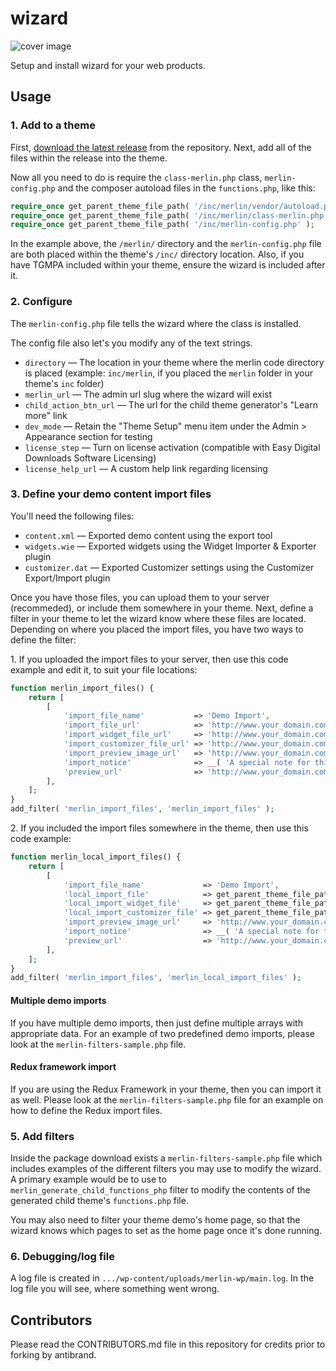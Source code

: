 # wizard

![cover image](https://raw.githubusercontent.com/antibrand/wizard/master/cover.jpg)

Setup and install wizard for your web products.

## Usage

### 1. Add to a theme

First, [download the latest release](https://github.com/antibrand/wizard/releases) from the repository.  Next, add all of the files within the release into the theme.

Now all you need to do is require the `class-merlin.php` class, `merlin-config.php` and the composer autoload files in the `functions.php`, like this:

```php
require_once get_parent_theme_file_path( '/inc/merlin/vendor/autoload.php' );
require_once get_parent_theme_file_path( '/inc/merlin/class-merlin.php' );
require_once get_parent_theme_file_path( '/inc/merlin-config.php' );
```

In the example above, the `/merlin/` directory and the `merlin-config.php` file are both placed within the theme's `/inc/` directory location. Also, if you have TGMPA included within your theme, ensure the wizard is included after it.

### 2. Configure

The `merlin-config.php` file tells the wizard where the class is installed.

The config file also let's you modify any of the text strings.

* `directory` — The location in your theme where the merlin code directory is placed (example: `inc/merlin`, if you placed the `merlin` folder in your theme's `inc` folder)
* `merlin_url` — The admin url slug where the wizard will exist
* `child_action_btn_url` — The url for the child theme generator's "Learn more" link
* `dev_mode` — Retain the "Theme Setup" menu item under the Admin > Appearance section for testing
* `license_step` — Turn on license activation (compatible with Easy Digital Downloads Software Licensing)
* `license_help_url` — A custom help link regarding licensing

### 3. Define your demo content import files

You'll need the following files:

* `content.xml` — Exported demo content using the export tool
* `widgets.wie` — Exported widgets using the Widget Importer & Exporter plugin
* `customizer.dat` — Exported Customizer settings using the Customizer Export/Import plugin

Once you have those files, you can upload them to your server (recommeded), or include them somewhere in your theme. Next, define a filter in your theme to let the wizard know where these files are located. Depending on where you placed the import files, you have two ways to define the filter:

1\. If you uploaded the import files to your server, then use this code example and edit it, to suit your file locations:

```php
function merlin_import_files() {
    return [
        [
            'import_file_name'           => 'Demo Import',
            'import_file_url'            => 'http://www.your_domain.com/merlin/demo-content.xml',
            'import_widget_file_url'     => 'http://www.your_domain.com/merlin/widgets.json',
            'import_customizer_file_url' => 'http://www.your_domain.com/merlin/customizer.dat',
            'import_preview_image_url'   => 'http://www.your_domain.com/merlin/preview_import_image1.jpg',
            'import_notice'              => __( 'A special note for this import.', 'your-textdomain' ),
            'preview_url'                => 'http://www.your_domain.com/my-demo-1',
        ],
    ];
}
add_filter( 'merlin_import_files', 'merlin_import_files' );
```

2\. If you included the import files somewhere in the theme, then use this code example:

```php
function merlin_local_import_files() {
    return [
        [
            'import_file_name'             => 'Demo Import',
            'local_import_file'            => get_parent_theme_file_path( '/inc/demo/content.xml' ),
            'local_import_widget_file'     => get_parent_theme_file_path( '/inc/demo/widgets.wie' ),
            'local_import_customizer_file' => get_parent_theme_file_path( '/inc/demo/customizer.dat' ),
            'import_preview_image_url'     => 'http://www.your_domain.com/merlin/preview_import_image1.jpg',
            'import_notice'                => __( 'A special note for this import.', 'your-textdomain' ),
            'preview_url'                  => 'http://www.your_domain.com/my-demo-1',
        ],
    ];
}
add_filter( 'merlin_import_files', 'merlin_local_import_files' );
```

#### Multiple demo imports

If you have multiple demo imports, then just define multiple arrays with appropriate data. For an example of two predefined demo imports, please look at the `merlin-filters-sample.php` file.

#### Redux framework import

If you are using the Redux Framework in your theme, then you can import it as well. Please look at the `merlin-filters-sample.php` file for an example on how to define the Redux import files.

### 5. Add filters

Inside the package download exists a `merlin-filters-sample.php` file which includes examples of the different filters you may use to modify the wizard. A primary example would be to use to `merlin_generate_child_functions_php` filter to modify the contents of the generated child theme's `functions.php` file.

You may also need to filter your theme demo's home page, so that the wizard knows which pages to set as the home page once it's done running.

### 6. Debugging/log file

A log file is created in `.../wp-content/uploads/merlin-wp/main.log`. In the log file you will see, where something went wrong.

## Contributors

Please read the CONTRIBUTORS.md file in this repository for credits prior to forking by antibrand.
